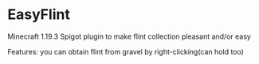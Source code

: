 # EasyFlint
Minecraft 1.19.3 Spigot plugin to make flint collection pleasant and/or easy

Features: you can obtain flint from gravel by right-clicking(can hold too)
